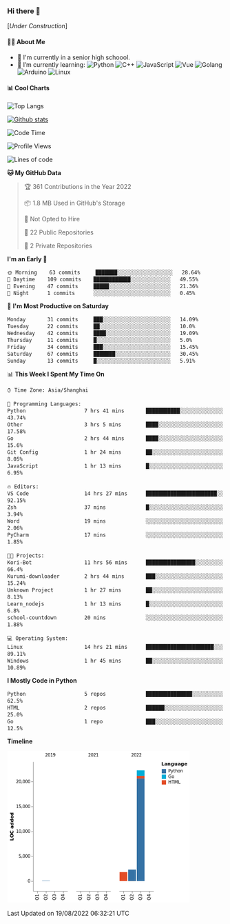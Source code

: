 ### Hi there 👋

\[*Under Construction*\]

<!--
**NoNormalCreeper/NoNormalCreeper** is a ✨ _special_ ✨ repository because its `README.md` (this file) appears on your GitHub profile.

Here are some ideas to get you started:

- 🔭 I’m currently working on ...
- 🌱 I’m currently learning ...
- 👯 I’m looking to collaborate on ...
- 🤔 I’m looking for help with ...
- 💬 Ask me about ...
- 📫 How to reach me: ...
- 😄 Pronouns: ...
- ⚡ Fun fact: ...
-->

#### 👩‍💻 About Me

- 🏫 I'm currently in a senior high schoool.
- 🌱 I’m currently learning: 
![Python](https://img.shields.io/badge/-Python-blue?style=flat-square&logo=Python&logoColor=fff)
![C++](https://img.shields.io/badge/-C%2B%2B-00599C?style=flat-square&logo=C%2B%2B&logoColor=fff)
![JavaScript](https://img.shields.io/badge/-JavaScript-ffca18?style=flat-square&logo=JavaScript&logoColor=fff)
![Vue](https://img.shields.io/badge/-Vue-4FC08D?style=flat-square&logo=Vue.js&logoColor=fff)
![Golang](https://img.shields.io/badge/-Go-007d9c?style=flat-square&logo=Go&logoColor=fff)
![Arduino](https://img.shields.io/badge/-Arduino-00979D?style=flat-square&logo=Arduino&logoColor=fff)
![Linux](https://img.shields.io/badge/-Linux-FCC624?style=flat-square&logo=Linux&logoColor=fff)

#### 📊 Cool Charts

![Top Langs](https://github-readme-stats.vercel.app/api/top-langs/?username=NoNormalCreeper&layout=compact)

[![Github stats](https://github-readme-stats.vercel.app/api?username=NoNormalCreeper&show_icons=true)](https://github.com/anuraghazra/github-readme-stats)

<!--START_SECTION:waka-->
![Code Time](http://img.shields.io/badge/Code%20Time-51%20hrs%2048%20mins-blue)

![Profile Views](http://img.shields.io/badge/Profile%20Views-0-blue)

![Lines of code](https://img.shields.io/badge/From%20Hello%20World%20I%27ve%20Written-26%20Thousand%20lines%20of%20code-blue)

**🐱 My GitHub Data** 

> 🏆 361 Contributions in the Year 2022
 > 
> 📦 1.8 MB Used in GitHub's Storage 
 > 
> 🚫 Not Opted to Hire
 > 
> 📜 22 Public Repositories 
 > 
> 🔑 2 Private Repositories  
 > 
**I'm an Early 🐤** 

```text
🌞 Morning    63 commits     ███████░░░░░░░░░░░░░░░░░░   28.64% 
🌆 Daytime    109 commits    ████████████░░░░░░░░░░░░░   49.55% 
🌃 Evening    47 commits     █████░░░░░░░░░░░░░░░░░░░░   21.36% 
🌙 Night      1 commits      ░░░░░░░░░░░░░░░░░░░░░░░░░   0.45%

```
📅 **I'm Most Productive on Saturday** 

```text
Monday       31 commits     ███░░░░░░░░░░░░░░░░░░░░░░   14.09% 
Tuesday      22 commits     ██░░░░░░░░░░░░░░░░░░░░░░░   10.0% 
Wednesday    42 commits     ████░░░░░░░░░░░░░░░░░░░░░   19.09% 
Thursday     11 commits     █░░░░░░░░░░░░░░░░░░░░░░░░   5.0% 
Friday       34 commits     ███░░░░░░░░░░░░░░░░░░░░░░   15.45% 
Saturday     67 commits     ███████░░░░░░░░░░░░░░░░░░   30.45% 
Sunday       13 commits     █░░░░░░░░░░░░░░░░░░░░░░░░   5.91%

```


📊 **This Week I Spent My Time On** 

```text
⌚︎ Time Zone: Asia/Shanghai

💬 Programming Languages: 
Python                   7 hrs 41 mins       ███████████░░░░░░░░░░░░░░   43.74% 
Other                    3 hrs 5 mins        ████░░░░░░░░░░░░░░░░░░░░░   17.58% 
Go                       2 hrs 44 mins       ████░░░░░░░░░░░░░░░░░░░░░   15.6% 
Git Config               1 hr 24 mins        ██░░░░░░░░░░░░░░░░░░░░░░░   8.05% 
JavaScript               1 hr 13 mins        █░░░░░░░░░░░░░░░░░░░░░░░░   6.95%

🔥 Editors: 
VS Code                  14 hrs 27 mins      ███████████████████████░░   92.15% 
Zsh                      37 mins             █░░░░░░░░░░░░░░░░░░░░░░░░   3.94% 
Word                     19 mins             ░░░░░░░░░░░░░░░░░░░░░░░░░   2.06% 
PyCharm                  17 mins             ░░░░░░░░░░░░░░░░░░░░░░░░░   1.85%

🐱‍💻 Projects: 
Kori-Bot                 11 hrs 56 mins      ████████████████░░░░░░░░░   66.4% 
Kurumi-downloader        2 hrs 44 mins       ███░░░░░░░░░░░░░░░░░░░░░░   15.24% 
Unknown Project          1 hr 27 mins        ██░░░░░░░░░░░░░░░░░░░░░░░   8.13% 
Learn_nodejs             1 hr 13 mins        █░░░░░░░░░░░░░░░░░░░░░░░░   6.8% 
school-countdown         20 mins             ░░░░░░░░░░░░░░░░░░░░░░░░░   1.88%

💻 Operating System: 
Linux                    14 hrs 21 mins      ██████████████████████░░░   89.11% 
Windows                  1 hr 45 mins        ██░░░░░░░░░░░░░░░░░░░░░░░   10.89%

```

**I Mostly Code in Python** 

```text
Python                   5 repos             ███████████████░░░░░░░░░░   62.5% 
HTML                     2 repos             ██████░░░░░░░░░░░░░░░░░░░   25.0% 
Go                       1 repo              ███░░░░░░░░░░░░░░░░░░░░░░   12.5%

```


**Timeline**

![Chart not found](https://raw.githubusercontent.com/NoNormalCreeper/NoNormalCreeper/main/charts/bar_graph.png) 


 Last Updated on 19/08/2022 06:32:21 UTC
<!--END_SECTION:waka-->

